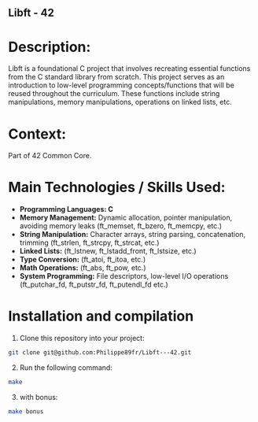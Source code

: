 ## Libft - 42

# Description:
Libft is a foundational C project that involves recreating essential functions from the C standard library from scratch. This project serves as an introduction to low-level programming concepts/functions that will be reused throughout the curriculum. These functions include string manipulations, memory manipulations, operations on linked lists, etc.

# Context:
Part of 42 Common Core.

# Main Technologies / Skills Used:

- **Programming Languages: C**
- **Memory Management:** Dynamic allocation, pointer manipulation, avoiding memory leaks (ft_memset, ft_bzero, ft_memcpy, etc.)
- **String Manipulation:** Character arrays, string parsing, concatenation, trimming  (ft_strlen, ft_strcpy, ft_strcat, etc.)
- **Linked Lists:** (ft_lstnew, ft_lstadd_front, ft_lstsize, etc.)
- **Type Conversion:** (ft_atoi, ft_itoa, etc.)
- **Math Operations:** (ft_abs, ft_pow, etc.)
- **System Programming:** File descriptors, low-level I/O operations (ft_putchar_fd, ft_putstr_fd, ft_putendl_fd etc.)

# Installation and compilation
1. Clone this repository into your project:
```bash
git clone git@github.com:Philippe89fr/Libft---42.git
```
2. Run the following command:
```bash
make
```
3. with bonus:
```bash
make bonus
```
